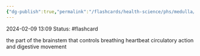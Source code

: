 ```yaml
---
{"dg-publish":true,"permalink":"/flashcards/health-science/phs/medulla/","updated":"2024-03-01T08:57:57.855-06:00"}
---
```


2024-02-09
13:09
Status: #flashcard

the part of the brainstem that controls breathing heartbeat circulatory action and digestive movement